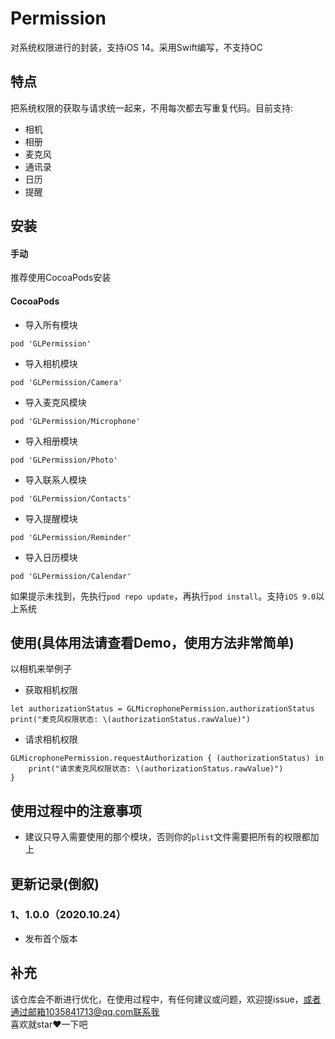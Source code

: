# Permission
对系统权限进行的封装，支持iOS 14。采用Swift编写，不支持OC

## 特点
把系统权限的获取与请求统一起来，不用每次都去写重复代码。目前支持:
- 相机
- 相册
- 麦克风
- 通讯录
- 日历
- 提醒

## 安装
#### 手动
推荐使用CocoaPods安装

#### CocoaPods
- 导入所有模块

```
pod 'GLPermission'
```
- 导入相机模块

```
pod 'GLPermission/Camera'
```

- 导入麦克风模块

```
pod 'GLPermission/Microphone'
```

- 导入相册模块

```
pod 'GLPermission/Photo'
```

- 导入联系人模块

```
pod 'GLPermission/Contacts'
```

- 导入提醒模块

```
pod 'GLPermission/Reminder'
```

- 导入日历模块

```
pod 'GLPermission/Calendar'
```


如果提示未找到，先执行`pod repo update`，再执行`pod install`。支持`iOS 9.0`以上系统

## 使用(具体用法请查看Demo，使用方法非常简单)
以相机来举例子

- 获取相机权限

```
let authorizationStatus = GLMicrophonePermission.authorizationStatus
print("麦克风权限状态: \(authorizationStatus.rawValue)")
```

- 请求相机权限

```
GLMicrophonePermission.requestAuthorization { (authorizationStatus) in
    print("请求麦克风权限状态: \(authorizationStatus.rawValue)")
}
```

## 使用过程中的注意事项
- 建议只导入需要使用的那个模块，否则你的`plist`文件需要把所有的权限都加上

## 更新记录(倒叙)
### 1、1.0.0（2020.10.24）
- 发布首个版本

## 补充
该仓库会不断进行优化，在使用过程中，有任何建议或问题，欢迎提issue，或者通过邮箱1035841713@qq.com联系我<br>
喜欢就star❤️一下吧